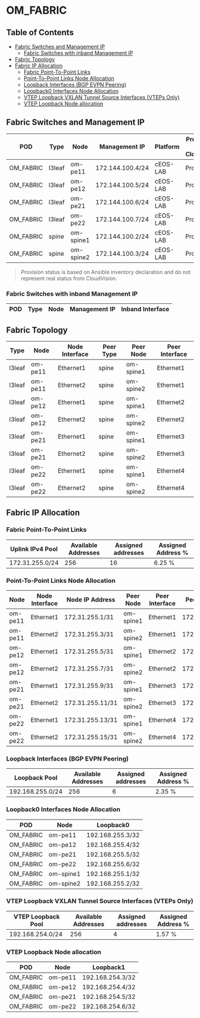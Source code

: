 # OM_FABRIC

## Table of Contents

- [Fabric Switches and Management IP](#fabric-switches-and-management-ip)
  - [Fabric Switches with inband Management IP](#fabric-switches-with-inband-management-ip)
- [Fabric Topology](#fabric-topology)
- [Fabric IP Allocation](#fabric-ip-allocation)
  - [Fabric Point-To-Point Links](#fabric-point-to-point-links)
  - [Point-To-Point Links Node Allocation](#point-to-point-links-node-allocation)
  - [Loopback Interfaces (BGP EVPN Peering)](#loopback-interfaces-bgp-evpn-peering)
  - [Loopback0 Interfaces Node Allocation](#loopback0-interfaces-node-allocation)
  - [VTEP Loopback VXLAN Tunnel Source Interfaces (VTEPs Only)](#vtep-loopback-vxlan-tunnel-source-interfaces-vteps-only)
  - [VTEP Loopback Node allocation](#vtep-loopback-node-allocation)

## Fabric Switches and Management IP

| POD | Type | Node | Management IP | Platform | Provisioned in CloudVision | Serial Number |
| --- | ---- | ---- | ------------- | -------- | -------------------------- | ------------- |
| OM_FABRIC | l3leaf | om-pe11 | 172.144.100.4/24 | cEOS-LAB | Provisioned | - |
| OM_FABRIC | l3leaf | om-pe12 | 172.144.100.5/24 | cEOS-LAB | Provisioned | - |
| OM_FABRIC | l3leaf | om-pe21 | 172.144.100.6/24 | cEOS-LAB | Provisioned | - |
| OM_FABRIC | l3leaf | om-pe22 | 172.144.100.7/24 | cEOS-LAB | Provisioned | - |
| OM_FABRIC | spine | om-spine1 | 172.144.100.2/24 | cEOS-LAB | Provisioned | - |
| OM_FABRIC | spine | om-spine2 | 172.144.100.3/24 | cEOS-LAB | Provisioned | - |

> Provision status is based on Ansible inventory declaration and do not represent real status from CloudVision.

### Fabric Switches with inband Management IP

| POD | Type | Node | Management IP | Inband Interface |
| --- | ---- | ---- | ------------- | ---------------- |

## Fabric Topology

| Type | Node | Node Interface | Peer Type | Peer Node | Peer Interface |
| ---- | ---- | -------------- | --------- | ----------| -------------- |
| l3leaf | om-pe11 | Ethernet1 | spine | om-spine1 | Ethernet1 |
| l3leaf | om-pe11 | Ethernet2 | spine | om-spine2 | Ethernet1 |
| l3leaf | om-pe12 | Ethernet1 | spine | om-spine1 | Ethernet2 |
| l3leaf | om-pe12 | Ethernet2 | spine | om-spine2 | Ethernet2 |
| l3leaf | om-pe21 | Ethernet1 | spine | om-spine1 | Ethernet3 |
| l3leaf | om-pe21 | Ethernet2 | spine | om-spine2 | Ethernet3 |
| l3leaf | om-pe22 | Ethernet1 | spine | om-spine1 | Ethernet4 |
| l3leaf | om-pe22 | Ethernet2 | spine | om-spine2 | Ethernet4 |

## Fabric IP Allocation

### Fabric Point-To-Point Links

| Uplink IPv4 Pool | Available Addresses | Assigned addresses | Assigned Address % |
| ---------------- | ------------------- | ------------------ | ------------------ |
| 172.31.255.0/24 | 256 | 16 | 6.25 % |

### Point-To-Point Links Node Allocation

| Node | Node Interface | Node IP Address | Peer Node | Peer Interface | Peer IP Address |
| ---- | -------------- | --------------- | --------- | -------------- | --------------- |
| om-pe11 | Ethernet1 | 172.31.255.1/31 | om-spine1 | Ethernet1 | 172.31.255.0/31 |
| om-pe11 | Ethernet2 | 172.31.255.3/31 | om-spine2 | Ethernet1 | 172.31.255.2/31 |
| om-pe12 | Ethernet1 | 172.31.255.5/31 | om-spine1 | Ethernet2 | 172.31.255.4/31 |
| om-pe12 | Ethernet2 | 172.31.255.7/31 | om-spine2 | Ethernet2 | 172.31.255.6/31 |
| om-pe21 | Ethernet1 | 172.31.255.9/31 | om-spine1 | Ethernet3 | 172.31.255.8/31 |
| om-pe21 | Ethernet2 | 172.31.255.11/31 | om-spine2 | Ethernet3 | 172.31.255.10/31 |
| om-pe22 | Ethernet1 | 172.31.255.13/31 | om-spine1 | Ethernet4 | 172.31.255.12/31 |
| om-pe22 | Ethernet2 | 172.31.255.15/31 | om-spine2 | Ethernet4 | 172.31.255.14/31 |

### Loopback Interfaces (BGP EVPN Peering)

| Loopback Pool | Available Addresses | Assigned addresses | Assigned Address % |
| ------------- | ------------------- | ------------------ | ------------------ |
| 192.168.255.0/24 | 256 | 6 | 2.35 % |

### Loopback0 Interfaces Node Allocation

| POD | Node | Loopback0 |
| --- | ---- | --------- |
| OM_FABRIC | om-pe11 | 192.168.255.3/32 |
| OM_FABRIC | om-pe12 | 192.168.255.4/32 |
| OM_FABRIC | om-pe21 | 192.168.255.5/32 |
| OM_FABRIC | om-pe22 | 192.168.255.6/32 |
| OM_FABRIC | om-spine1 | 192.168.255.1/32 |
| OM_FABRIC | om-spine2 | 192.168.255.2/32 |

### VTEP Loopback VXLAN Tunnel Source Interfaces (VTEPs Only)

| VTEP Loopback Pool | Available Addresses | Assigned addresses | Assigned Address % |
| --------------------- | ------------------- | ------------------ | ------------------ |
| 192.168.254.0/24 | 256 | 4 | 1.57 % |

### VTEP Loopback Node allocation

| POD | Node | Loopback1 |
| --- | ---- | --------- |
| OM_FABRIC | om-pe11 | 192.168.254.3/32 |
| OM_FABRIC | om-pe12 | 192.168.254.4/32 |
| OM_FABRIC | om-pe21 | 192.168.254.5/32 |
| OM_FABRIC | om-pe22 | 192.168.254.6/32 |

